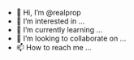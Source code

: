 - 👋 Hi, I’m @realprop
- 👀 I’m interested in ...
- 🌱 I’m currently learning ...
- 💞️ I’m looking to collaborate on ...
- 📫 How to reach me ...

<!---
realprop/realprop is a ✨ special ✨ repository because its `README.md` (this file) appears on your GitHub profile.
You can click the Preview link to take a look at your changes.
--->
